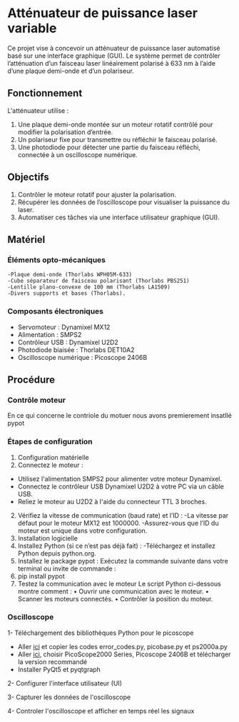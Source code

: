 # Atténuateur de puissance laser variable
Ce projet vise à concevoir un atténuateur de puissance laser automatisé basé sur une interface graphique (GUI). Le système permet de contrôler l’atténuation d’un faisceau laser linéairement polarisé à 633 nm à l’aide d’une plaque demi-onde et d’un polariseur.
## Fonctionnement
L'atténuateur utilise :
1. Une plaque demi-onde montée sur un moteur rotatif contrôlé pour modifier la polarisation d’entrée.
2. Un polariseur fixe pour transmettre ou réfléchir le faisceau polarisé.
3. Une photodiode pour détecter une partie du faisceau réfléchi, connectée à un oscilloscope numérique.
## Objectifs
1. Contrôler le moteur rotatif pour ajuster la polarisation.
2. Récupérer les données de l’oscilloscope pour visualiser la puissance du laser.
3. Automatiser ces tâches via une interface utilisateur graphique (GUI).
## Matériel
 
  ### Éléments opto-mécaniques
    -Plaque demi-onde (Thorlabs WPH05M-633)
    -Cube séparateur de faisceau polarisant (Thorlabs PBS251)
    -Lentille plano-convexe de 100 mm (Thorlabs LA1509)
    -Divers supports et bases (Thorlabs).
   
 ### Composants électroniques
   - Servomoteur : Dynamixel MX12
   - Alimentation : SMPS2
   - Contrôleur USB : Dynamixel U2D2
   - Photodiode biaisée : Thorlabs DET10A2
   - Oscilloscope numérique : Picoscope 2406B
## Procédure
  ### Contrôle moteur
  En ce qui concerne le contriole du motuer nous avons premierement insatllé pypot

   ### Étapes de configuration
1. Configuration matérielle
1.	Connectez le moteur :
- Utilisez l'alimentation SMPS2 pour alimenter votre moteur Dynamixel.
- Connectez le contrôleur USB Dynamixel U2D2 à votre PC via un câble USB.
- Reliez le moteur au U2D2 à l'aide du connecteur TTL 3 broches.
2.	Vérifiez la vitesse de communication (baud rate) et l’ID :
-La vitesse par défaut pour le moteur MX12 est 1000000.
-Assurez-vous que l’ID du moteur est unique dans votre configuration.
2. Installation logicielle
1.	Installez Python (si ce n’est pas déjà fait) :
-Téléchargez et installez Python depuis python.org.
2.	Installez le package pypot : Exécutez la commande suivante dans votre terminal ou invite de commande :
3.	pip install pypot
3. Testez la communication avec le moteur
Le script Python ci-dessous montre comment :
•	Ouvrir une communication avec le moteur.
•	Scanner les moteurs connectés.
•	Contrôler la position du moteur.

  ### Oscilloscope
  
1- Téléchargement des bibliothèques Python pour le picoscope
  - Aller [ici](https://github.com/colinoflynn/pico-python/blob/master/picoscope.py) et copier les codes error_codes.py, picobase.py et ps2000a.py
  - Aller [ici](https://www.picotech.com/downloads), choisir PicoScope2000 Series, Picoscope 2406B et télécharger la version recommandé
  - Installer PyQt5 et pyqtgraph

2- Configurer l'interface utilisateur (UI) 

3- Capturer les données de l'oscilloscope

4- Controler l'oscilloscope et afficher en temps réel les signaux
